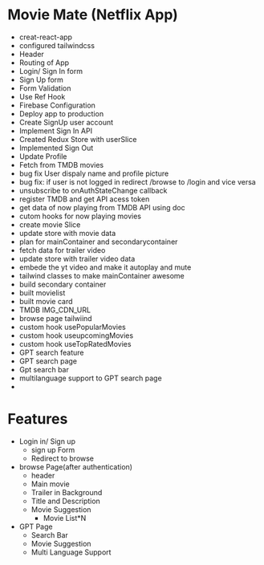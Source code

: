  # Movie Mate (Netflix App)
 - creat-react-app
 - configured tailwindcss
 - Header
 - Routing of App
 - Login/ Sign In form
 - Sign Up form
 - Form Validation
 - Use Ref Hook
 - Firebase Configuration
 - Deploy app to production
 - Create SignUp user account 
 - Implement Sign In API
 - Created Redux Store with userSlice
 - Implemented Sign Out
 - Update Profile
 - Fetch from TMDB movies
 - bug fix User dispaly name and profile picture
 - bug fix: if user is not logged in redirect /browse to /login and vice versa
 - unsubscribe to onAuthStateChange callback
 - register TMDB and get API acess token 
 - get data of now playing from TMDB API using doc
 - cutom hooks for now playing movies
 - create movie Slice
 - update store with movie data
 - plan for mainContainer and secondarycontainer
 - fetch data for trailer video
 - update store with trailer video data
 - embede the yt video and make it autoplay and mute
 - tailwind classes to make mainContainer awesome 
 - build secondary container
 - built movielist
 - built movie card
 - TMDB  IMG_CDN_URL
 - browse page tailwiind
 - custom hook usePopularMovies
 - custom hook useupcomingMovies
 - custom hook useTopRatedMovies
 - GPT search feature
 - GPT search page
 - Gpt search bar 
 - multilanguage support to GPT search page
 - 
  
 # Features
  - Login in/ Sign up
    - sign up Form
    - Redirect to browse
 - browse Page(after authentication)
    - header
    - Main movie
    - Trailer in Background
    - Title and Description
    - Movie Suggestion
      - Movie List*N
- GPT Page
    - Search Bar
    - Movie Suggestion
    - Multi Language Support
